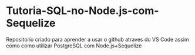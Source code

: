 # Tutoria-SQL-no-Node.js-com-Sequelize
Repositorio criado para aprender a usar o github atraves do VS Code assim como como utilizar PostgreSQL com Node.js+Sequelize
